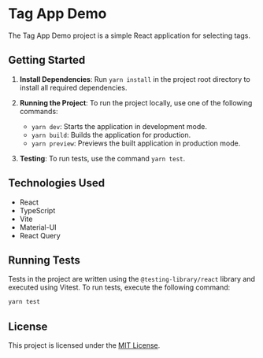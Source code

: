 # Tag App Demo

The Tag App Demo project is a simple React application for selecting tags.

## Getting Started

1. **Install Dependencies**: Run `yarn install` in the project root directory to install all required dependencies.

2. **Running the Project**: To run the project locally, use one of the following commands:

   - `yarn dev`: Starts the application in development mode.
   - `yarn build`: Builds the application for production.
   - `yarn preview`: Previews the built application in production mode.

3. **Testing**: To run tests, use the command `yarn test`.

## Technologies Used

- React
- TypeScript
- Vite
- Material-UI
- React Query

## Running Tests

Tests in the project are written using the `@testing-library/react` library and executed using Vitest. To run tests, execute the following command:

```sh
yarn test
```

## License

This project is licensed under the [MIT License](LICENSE).
